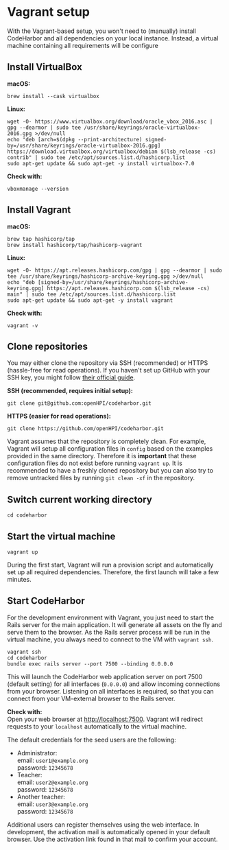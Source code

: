 # Vagrant setup

With the Vagrant-based setup, you won't need to (manually) install CodeHarbor and all dependencies on your local instance. Instead, a virtual machine containing all requirements will be configure

## Install VirtualBox

**macOS:**
```shell
brew install --cask virtualbox
```

**Linux:**
```shell
wget -O- https://www.virtualbox.org/download/oracle_vbox_2016.asc | gpg --dearmor | sudo tee /usr/share/keyrings/oracle-virtualbox-2016.gpg >/dev/null
echo "deb [arch=$(dpkg --print-architecture) signed-by=/usr/share/keyrings/oracle-virtualbox-2016.gpg] https://download.virtualbox.org/virtualbox/debian $(lsb_release -cs) contrib" | sudo tee /etc/apt/sources.list.d/hashicorp.list
sudo apt-get update && sudo apt-get -y install virtualbox-7.0
```

**Check with:**
```shell
vboxmanage --version
```

## Install Vagrant

**macOS:**
```shell
brew tap hashicorp/tap
brew install hashicorp/tap/hashicorp-vagrant
```

**Linux:**
```shell
wget -O- https://apt.releases.hashicorp.com/gpg | gpg --dearmor | sudo tee /usr/share/keyrings/hashicorp-archive-keyring.gpg >/dev/null
echo "deb [signed-by=/usr/share/keyrings/hashicorp-archive-keyring.gpg] https://apt.releases.hashicorp.com $(lsb_release -cs) main" | sudo tee /etc/apt/sources.list.d/hashicorp.list
sudo apt-get update && sudo apt-get -y install vagrant
```

**Check with:**
```shell
vagrant -v
```

## Clone repositories

You may either clone the repository via SSH (recommended) or HTTPS (hassle-free for read operations). If you haven't set up GitHub with your SSH key, you might follow [their official guide](https://docs.github.com/en/authentication/connecting-to-github-with-ssh).

**SSH (recommended, requires initial setup):**
```shell
git clone git@github.com:openHPI/codeharbor.git
```

**HTTPS (easier for read operations):**
```shell
git clone https://github.com/openHPI/codeharbor.git
```

Vagrant assumes that the repository is completely clean. For example, Vagrant will setup all configuration files in `config` based on the examples provided in the same directory. Therefore it is **important** that these configuration files do not exist before running `vagrant up`. It is recommended to have a freshly cloned repository but you can also try to remove untracked files by running `git clean -xf` in the repository.

## Switch current working directory

```shell
cd codeharbor
```

## Start the virtual machine

```shell
vagrant up
```

During the first start, Vagrant will run a provision script and automatically set up all required dependencies. Therefore, the first launch will take a few minutes.

## Start CodeHarbor

For the development environment with Vagrant, you just need to start the Rails server for the main application. It will generate all assets on the fly and serve them to the browser. As the Rails server process will be run in the virtual machine, you always need to connect to the VM with `vagrant ssh`.

  ```shell
  vagrant ssh
  cd codeharbor
  bundle exec rails server --port 7500 --binding 0.0.0.0
  ```

This will launch the CodeHarbor web application server on port 7500 (default setting) for all interfaces (`0.0.0.0`) and allow incoming connections from your browser. Listening on all interfaces is required, so that you can connect from your VM-external browser to the Rails server.

**Check with:**  
Open your web browser at <http://localhost:7500>. Vagrant will redirect requests to your `localhost` automatically to the virtual machine.

The default credentials for the seed users are the following:

- Administrator:  
  email: `user1@example.org`  
  password: `12345678`
- Teacher:  
  email: `user2@example.org`  
  password: `12345678`
- Another teacher:  
  email: `user3@example.org`  
  password: `12345678`

Additional users can register themselves using the web interface. In development, the activation mail is automatically opened in your default browser. Use the activation link found in that mail to confirm your account.
